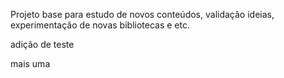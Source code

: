 Projeto base para estudo de novos conteúdos, validação ideias, experimentação de novas bibliotecas e etc.

adição de teste

mais uma